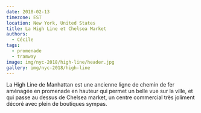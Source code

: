 ```yaml
---
date: 2018-02-13
timezone: EST
location: New York, United States
title: La High Line et Chelsea Market
authors: 
  - Cécile
tags:
  - promenade
  - tramway
image: img/nyc-2018/high-line/header.jpg
gallery: img/nyc-2018/high-line
---
```


La High Line de Manhattan est une ancienne ligne de chemin de fer aménagée en promenade en hauteur qui permet un belle vue sur la ville, et qui passe au dessus de Chelsea market, un centre commercial très joliment décoré avec plein de boutiques sympas.